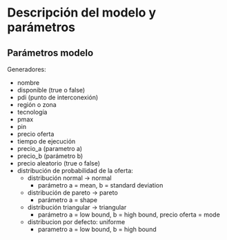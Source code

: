 # Descripción del modelo y parámetros
## Parámetros modelo
Generadores:
- nombre
- disponible (true o false)
- pdi (punto de interconexión)
- región o zona
- tecnología 
- pmax
- pin
- precio oferta
- tiempo de ejecución
- precio_a (parametro a)
- precio_b (parámetro b)
- precio aleatorio (true o false)
- distribución de probabilidad de la oferta:
  - distribución normal -> normal 
    - parámetro a = mean, b = standard deviation
  - distribución de pareto -> pareto
    - parámetro a = shape
  - distribución triangular -> triangular
    - parámetro a = low bound, b = high bound, precio oferta = mode
  - distribucion por defecto: uniforme
    - parametro a = low bound, b = high bound
  
